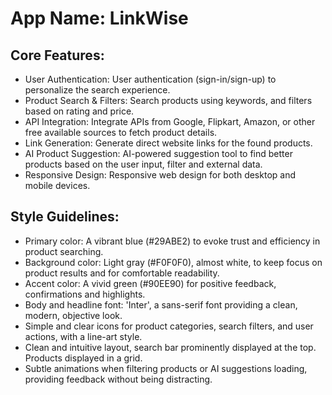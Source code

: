 # **App Name**: LinkWise

## Core Features:

- User Authentication: User authentication (sign-in/sign-up) to personalize the search experience.
- Product Search & Filters: Search products using keywords, and filters based on rating and price.
- API Integration: Integrate APIs from Google, Flipkart, Amazon, or other free available sources to fetch product details.
- Link Generation: Generate direct website links for the found products.
- AI Product Suggestion: AI-powered suggestion tool to find better products based on the user input, filter and external data.
- Responsive Design: Responsive web design for both desktop and mobile devices.

## Style Guidelines:

- Primary color: A vibrant blue (#29ABE2) to evoke trust and efficiency in product searching.
- Background color: Light gray (#F0F0F0), almost white, to keep focus on product results and for comfortable readability.
- Accent color: A vivid green (#90EE90) for positive feedback, confirmations and highlights.
- Body and headline font: 'Inter', a sans-serif font providing a clean, modern, objective look.
- Simple and clear icons for product categories, search filters, and user actions, with a line-art style.
- Clean and intuitive layout, search bar prominently displayed at the top. Products displayed in a grid.
- Subtle animations when filtering products or AI suggestions loading, providing feedback without being distracting.